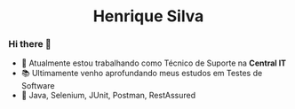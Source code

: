 <h1 align = "center">
Henrique Silva
</h1>

### Hi there 👋

- 💼 Atualmente estou trabalhando como Técnico de Suporte na **Central IT**
- 📚 Ultimamente venho aprofundando meus estudos em Testes de Software
- 💙 Java, Selenium, JUnit, Postman, RestAssured


<!--
**inaldohenrique/inaldohenrique** is a ✨ _special_ ✨ repository because its `README.md` (this file) appears on your GitHub profile.

Here are some ideas to get you started:

- 🔭 I’m currently working on ...
- 🌱 I’m currently learning ...
- 👯 I’m looking to collaborate on ...
- 🤔 I’m looking for help with ...
- 💬 Ask me about ...
- 📫 How to reach me: ...
- 😄 Pronouns: ...
- ⚡ Fun fact: ...
-->
